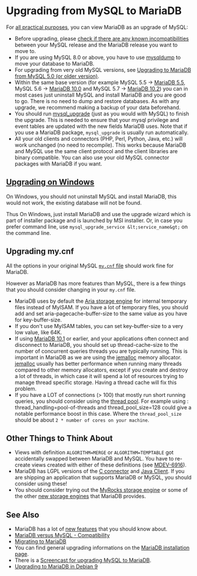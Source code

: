 # Upgrading from MySQL to MariaDB

For [all practical purposes](/kb/en/mariadb-vs-mysql-compatibility/), you can view MariaDB as an upgrade of MySQL:

- Before upgrading, please [check if there are any known incompatibilities](/kb/en/mariadb-vs-mysql-compatibility/) between your MySQL release and the MariaDB release you want to move to.
- If you are using MySQL 8.0 or above, you have to use  [mysqldump](/clients-utilities/backup-restore-and-import-clients/mysqldump) to move your database to MariaDB.
- For upgrading from very old MySQL versions, see [Upgrading to MariaDB from MySQL 5.0 (or older version)](/kb/en/upgrading-to-mariadb-from-mysql-50-or-older-version/).
- Within the same base version (for example MySQL 5.5 -&gt; [MariaDB 5.5](/kb/en/what-is-mariadb-55/), MySQL 5.6 -&gt; [MariaDB 10.0](/kb/en/what-is-mariadb-100/) and MySQL 5.7 -&gt; [MariaDB 10.2](/kb/en/what-is-mariadb-102/)) you can in most cases just uninstall MySQL and install MariaDB and you are good to go. There is no need to dump and restore databases. As with any upgrade, we recommend making a backup of your data beforehand.
- You should run [mysql_upgrade](/sql-statements-structure/sql-statements/table-statements/mysql_upgrade) (just as you would with MySQL) to finish the upgrade. This is needed to ensure that your mysql privilege and event tables are updated with the new fields MariaDB uses. Note that if you use a MariaDB package, `mysql_upgrade` is usually run automatically.
- All your old clients and connectors (PHP, Perl, Python, Java, etc.) will work
  unchanged (no need to recompile). This works because MariaDB and MySQL use
  the same client protocol and the client libraries are binary compatible. You can also use your old MySQL connector packages with MariaDB if you want.

## [Upgrading on Windows](/mariadb-administration/getting-installing-and-upgrading-mariadb/upgrading/upgrading-mariadb-on-windows)

On Windows, you should not uninstall MySQL and install MariaDB, this would not work, the existing database will not be found.

Thus On Windows, just install MariaDB and use the upgrade wizard which is part of installer package and is launched by MSI installer. Or, in case you prefer command line, use `mysql_upgrade_service &lt;service_name&gt;` on the command line.

## Upgrading my.cnf

All the options in your original MySQL [`my.cnf` file](/mariadb-administration/getting-installing-and-upgrading-mariadb/mysqld-configuration-files-and-groups) should work fine for MariaDB.

However as MariaDB has more features than MySQL, there is a few things that you should consider changing in your `my.cnf` file.

- MariaDB uses by default the [Aria storage engine](/columns-storage-engines-and-plugins/storage-engines/aria/aria-storage-engine) for internal temporary files instead of MyISAM. If you have a lot of temporary files, you should add and set <a undefined>aria-pagecache-buffer-size</a> to the same value as you have for <a undefined>key-buffer-size</a>.
- If you don't use MyISAM tables, you can set <a undefined>key-buffer-size</a> to a very low value, like 64K.
- If using [MariaDB 10.1](/kb/en/what-is-mariadb-101/) or earlier, and your applications often connect and disconnect to MariaDB, you should set up <a undefined>thread-cache-size</a> to the number of concurrent queries threads you are typically running. This is important in MariaDB as we are using the [jemalloc](http://www.canonware.com/jemalloc/) memory allocator.  [jemalloc](http://www.canonware.com/jemalloc/) usually has better performance when running many threads compared to other memory allocators, except if you create and destroy a lot of threads, in which case it will spend a lot of resources trying to manage thread specific storage.  Having a thread cache will fix this problem.
- If you have a LOT of connections (&gt; 100) that mostly run short running queries, you should consider using the [thread pool](/kb/en/threadpool-in-55/). For example using : <a undefined>thread_handling=pool-of-threads</a> and <a undefined>thread_pool_size=128</a> could give a notable performance boost in this case. Where the `thread_pool_size` should be about `2 * number of cores on your machine`.

## Other Things to Think About

- Views with definition `ALGORITHM=MERGE` or `ALGORITHM=TEMPTABLE` got accidentally swapped between MariaDB and MySQL. You have to re-create views created with either of these definitions (see [MDEV-6916](https://jira.mariadb.org/browse/MDEV-6916)).
- MariaDB has LGPL versions of the [C connector](/kb/en/client-library-for-c/) and [Java Client](/kb/en/mariadb-java-client/). If you are shipping an application that supports MariaDB or MySQL, you should consider using these!
- You should consider trying out the [MyRocks storage engine](/columns-storage-engines-and-plugins/storage-engines/myrocks) or some of the other [new storage engines](/kb/en/mariadb-storage-engines/) that MariaDB provides.

## See Also

- MariaDB has a lot of [new features](/kb/en/mariadb-vs-mysql-features/) that you should know about.
- [MariaDB versus MySQL - Compatibility](/kb/en/mariadb-vs-mysql-compatibility/)
- [Migrating to MariaDB](/migrating-to-mariadb)
- You can find general upgrading informations on the [MariaDB installation page](/mariadb-administration/getting-installing-and-upgrading-mariadb).
- There is a [Screencast for upgrading MySQL to MariaDB](/mariadb-administration/getting-installing-and-upgrading-mariadb/upgrading/upgrading-mariadb-upgrading-from-mysql-to-mariadb/screencast-for-upgrading-mysql-to-mariadb).
- [Upgrading to MariaDB in Debian 9](/mariadb-administration/getting-installing-and-upgrading-mariadb/upgrading/upgrading-mariadb-upgrading-from-mysql-to-mariadb/moving-from-mysql-to-mariadb-in-debian-9)
